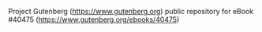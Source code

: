 Project Gutenberg (https://www.gutenberg.org) public repository for eBook #40475 (https://www.gutenberg.org/ebooks/40475)
